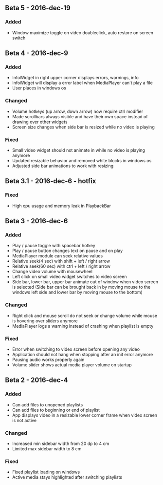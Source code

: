 ## Beta 5 - 2016-dec-19

### Added
 - Window maximize toggle on video doubleclick, auto restore on screen switch


## Beta 4 - 2016-dec-9

### Added
 - InfoWidget in right upper corner displays errors, warnings, info
 - InfoWidget will display a error label when MediaPlayer can't play a file
 - User places in windows os

### Changed
 - Volume hotkeys (up arrow, down arrow) now require ctrl modifier
 - Made scrollbars always visible and have their own space instead of drawing
   over other widgets
 - Screen size changes when side bar is resized while no video is playing

### Fixed
 - Small video widget should not animate in while no video is playing anymore
 - Updated resizable behavior and removed white blocks in windows os
 - Adjusted side bar animations to work with resizing



## Beta 3.1 - 2016-dec-6 - hotfix

### Fixed
 - High cpu usage and memory leak in PlaybackBar



## Beta 3 - 2016-dec-6

### Added
 - Play / pause toggle with spacebar hotkey
 - Play / pause button changes text on pause and on play
 - MediaPlayer module can seek relative values
 - Relative seek(4 sec) with shift + left / right arrow
 - Relative seek(60 sec) with ctrl + left / right arrow
 - Change video volume with mousewheel
 - Left click on small video widget switches to video screen
 - Side bar, lower bar, upper bar animate out of window when video screen is
   selected (Side bar can be brought back in by moving mouse to the windows
   left side and lower bar by moving mouse to the bottom)

### Changed
 - Right click and mouse scroll do not seek or change volume while mouse is
   hovering over sliders anymore
 - MediaPlayer logs a warning instead of crashing when playlist is empty

### Fixed
 - Error when switching to video screen before opening any video
 - Application should not hang when stopping after an init error anymore
 - Pausing audio works properly again
 - Volume slider shows actual media player volume on startup



## Beta 2 - 2016-dec-4

### Added
 - Can add files to unopened playlists
 - Can add files to beginning or end of playlist
 - App displays video in a resizable lower corner frame when video screen is
   not active

### Changed
 - Increased min sidebar width from 20 dp to 4 cm
 - Limited max sidebar width to 8 cm

### Fixed
 - Fixed playlist loading on windows
 - Active media stays highlighted after switching playlists
